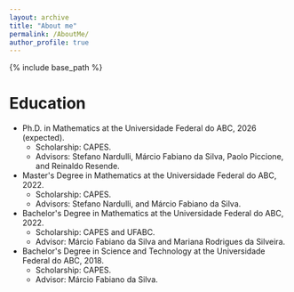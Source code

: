 ```yaml
---
layout: archive
title: "About me"
permalink: /AboutMe/
author_profile: true
---
```


{% include base_path %}

<!---# Employment History-->

# Education
* Ph.D. in Mathematics at the Universidade Federal do ABC, 2026 (expected).
  * Scholarship: CAPES.
  * Advisors: Stefano Nardulli, Márcio Fabiano da Silva, Paolo Piccione, and Reinaldo Resende.              
* Master's Degree in Mathematics at the Universidade Federal do ABC, 2022.
  * Scholarship: CAPES.
  * Advisors: Stefano Nardulli, and Márcio Fabiano da Silva.
* Bachelor's Degree in Mathematics at the Universidade Federal do ABC, 2022.
  * Scholarship: CAPES and UFABC.
  * Advisor: Márcio Fabiano da Silva and Mariana Rodrigues da Silveira.
* Bachelor's Degree in Science and Technology at the Universidade Federal do ABC, 2018.
  * Scholarship: CAPES.
  * Advisor: Márcio Fabiano da Silva.

<!---# Services-->

<!---# Memberships-->
